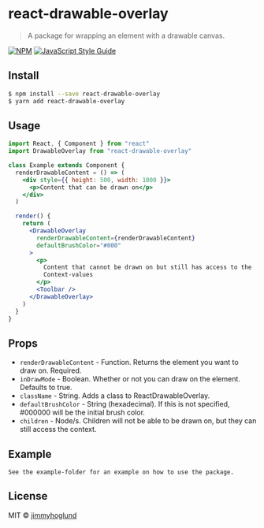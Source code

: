 # react-drawable-overlay

> A package for wrapping an element with a drawable canvas.

[![NPM](https://img.shields.io/npm/v/react-drawable-overlay.svg)](https://www.npmjs.com/package/react-drawable-overlay) [![JavaScript Style Guide](https://img.shields.io/badge/code_style-standard-brightgreen.svg)](https://standardjs.com)

## Install

```bash
$ npm install --save react-drawable-overlay
$ yarn add react-drawable-overlay
```

## Usage

```jsx
import React, { Component } from "react"
import DrawableOverlay from "react-drawable-overlay"

class Example extends Component {
  renderDrawableContent = () => (
    <div style={{ height: 500, width: 1000 }}>
      <p>Content that can be drawn on</p>
    </div>
  )

  render() {
    return (
      <DrawableOverlay
        renderDrawableContent={renderDrawableContent}
        defaultBrushColor="#000"
      >
        <p>
          Content that cannot be drawn on but still has access to the
          Context-values
        </p>
        <Toolbar />
      </DrawableOverlay>
    )
  }
}
```

## Props

- `renderDrawableContent` - Function. Returns the element you want to draw on. Required.
- `inDrawMode` - Boolean. Whether or not you can draw on the element. Defaults to true.
- `className` - String. Adds a class to ReactDrawableOverlay.
- `defaultBrushColor` - String (hexadecimal). If this is not specified, #000000 will be the initial brush color.
- `children` - Node/s. Children will not be able to be drawn on, but they can still access the context.

## Example

```
See the example-folder for an example on how to use the package.
```

## License

MIT © [jimmyhoglund](https://github.com/jimmyhoglund)
